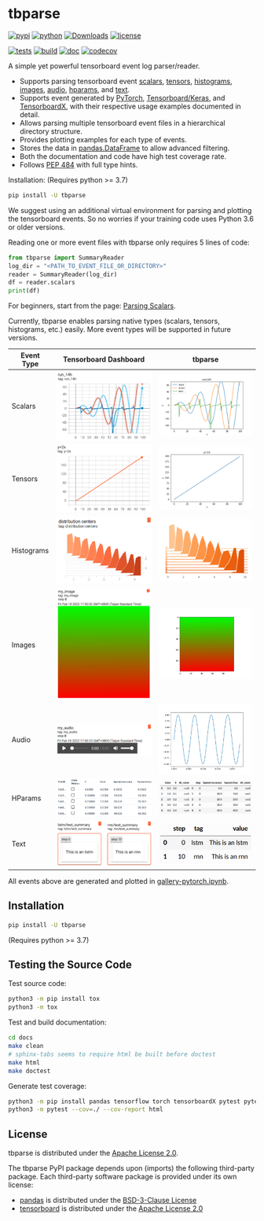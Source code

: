 # tbparse

[![pypi](https://img.shields.io/pypi/v/tbparse)](https://pypi.org/project/tbparse/)
[![python](https://img.shields.io/pypi/pyversions/tbparse)](https://pypi.org/project/tbparse/)
[![Downloads](https://pepy.tech/badge/tbparse)](https://pepy.tech/project/tbparse)
[![license](https://img.shields.io/pypi/l/tbparse)](https://github.com/j3soon/tbparse/blob/master/LICENSE)

[![tests](https://img.shields.io/github/workflow/status/j3soon/tbparse/tests?label=tests)](https://github.com/j3soon/tbparse/actions/workflows/test-with-tox.yaml)
[![build](https://img.shields.io/github/workflow/status/j3soon/tbparse/build)](https://github.com/j3soon/tbparse/actions/workflows/publish-to-pypi.yaml)
[![doc](https://readthedocs.org/projects/tbparse/badge/?version=latest)](https://tbparse.readthedocs.io/en/latest)
[![codecov](https://codecov.io/gh/j3soon/tbparse/branch/master/graph/badge.svg?token=ASxeqFrMom)](https://codecov.io/gh/j3soon/tbparse)

A simple yet powerful tensorboard event log parser/reader.

* Supports parsing tensorboard event [scalars](https://tbparse.readthedocs.io/en/latest/pages/parsing-scalars.html), [tensors](https://tbparse.readthedocs.io/en/latest/pages/parsing-tensors.html), [histograms](https://tbparse.readthedocs.io/en/latest/pages/parsing-histograms.html), [images](https://tbparse.readthedocs.io/en/latest/pages/parsing-images.html), [audio](https://tbparse.readthedocs.io/en/latest/pages/parsing-audio.html), [hparams](https://tbparse.readthedocs.io/en/latest/pages/parsing-hparams.html), and [text](https://tbparse.readthedocs.io/en/latest/pages/parsing-text.html).
* Supports event generated by
  [PyTorch](https://pytorch.org/docs/stable/tensorboard.html), [Tensorboard/Keras](https://www.tensorflow.org/tensorboard), and [TensorboardX](https://github.com/lanpa/tensorboardX), with their respective usage examples documented in detail.
* Allows parsing multiple tensorboard event files in a hierarchical directory structure.
* Provides plotting examples for each type of events.
* Stores the data in [pandas.DataFrame](https://pandas.pydata.org/pandas-docs/stable/reference/api/pandas.DataFrame.html) to allow advanced filtering.
* Both the documentation and code have high test coverage rate.
* Follows [PEP 484](https://www.python.org/dev/peps/pep-0484/) with full type hints.

Installation: (Requires python >= 3.7)

```sh
pip install -U tbparse
```

We suggest using an additional virtual environment for parsing and plotting the tensorboard events. So no worries if your training code uses Python 3.6 or older versions. 

Reading one or more event files with tbparse only requires 5 lines of code:

```py
from tbparse import SummaryReader
log_dir = "<PATH_TO_EVENT_FILE_OR_DIRECTORY>"
reader = SummaryReader(log_dir)
df = reader.scalars
print(df)
```

For beginners, start from the page: [Parsing Scalars](https://tbparse.readthedocs.io/en/latest/pages/parsing-scalars.html).

Currently, tbparse enables parsing native types (scalars, tensors, histograms, etc.) easily. More event types will be supported in future versions.

| Event Type | Tensorboard Dashboard                        | tbparse                                 |
|------------|----------------------------------------------|-----------------------------------------|
| Scalars    | ![](docs/images/tb-dashboard/scalars.png)    | ![](docs/images/tbparse/scalars.png)    |
| Tensors    | ![](docs/images/tb-dashboard/tensors.png)    | ![](docs/images/tbparse/tensors.png)    |
| Histograms | ![](docs/images/tb-dashboard/histograms.png) | ![](docs/images/tbparse/histograms.png) |
| Images     | ![](docs/images/tb-dashboard/images.png)     | ![](docs/images/tbparse/images.png)     |
| Audio      | ![](docs/images/tb-dashboard/audio.png)      | ![](docs/images/tbparse/audio.png)      |
| HParams    | ![](docs/images/tb-dashboard/hparams.png)    | ![](docs/images/tbparse/hparams.png)    |
| Text       | ![](docs/images/tb-dashboard/text.png)       | ![](docs/images/tbparse/text.png)       |

All events above are generated and plotted in [gallery-pytorch.ipynb](docs/notebooks/gallery-pytorch.ipynb).

## Installation

```sh
pip install -U tbparse
```

(Requires python >= 3.7)

## Testing the Source Code

Test source code:

```sh
python3 -m pip install tox
python3 -m tox
```

Test and build documentation:

```sh
cd docs
make clean
# sphinx-tabs seems to require html be built before doctest
make html
make doctest
```

Generate test coverage:

```sh
python3 -m pip install pandas tensorflow torch tensorboardX pytest pytest-cov
python3 -m pytest --cov=./ --cov-report html
```

## License

tbparse is distributed under the [Apache License 2.0](LICENSE).

The tbparse PyPI package depends upon (imports) the following third-party package. Each third-party software package is provided under its own license:
- [pandas](https://github.com/pandas-dev/pandas) is distributed under the [BSD-3-Clause License ](https://github.com/pandas-dev/pandas/blob/main/LICENSE)
- [tensorboard](https://github.com/tensorflow/tensorboard) is distributed under the [Apache License 2.0](https://github.com/tensorflow/tensorboard/blob/master/LICENSE)
